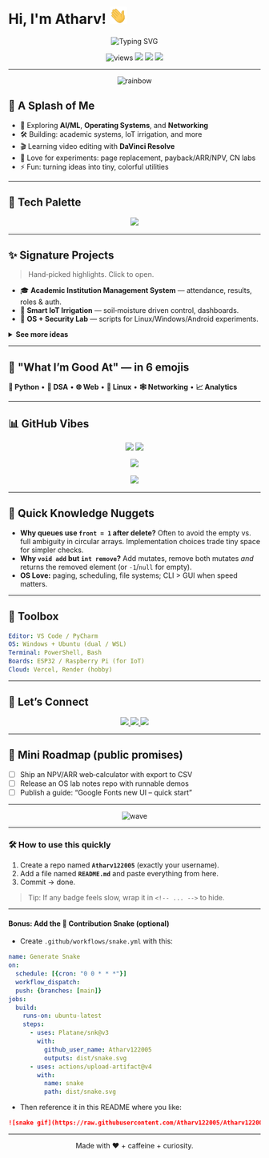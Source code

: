 # Hi, I'm Atharv! <img src="https://raw.githubusercontent.com/ABSphreak/ABSphreak/master/gifs/Hi.gif" width="35" />

<!--
✨ This README goes in the special repo named exactly like your username: `Atharv122005/Atharv122005`.
- Replace any placeholder text you want, but it already uses your handle.
- Everything below is pure Markdown/HTML (no scripts), so it renders safely on GitHub.
- Colorful visuals come from SVGs & badges that load as images.
-->

<p align="center">
  <img src="https://readme-typing-svg.demolab.com?font=Fira+Code&size=28&pause=800&width=750&lines=Namaste%2C+I'm+Atharv+Yuvraj+Patil+%F0%9F%99%8F;2nd+year+Engineer+%7C+AI+%26+Cyber+curious;Building+cool+projects+with+Python%2C+Web%2C+and+Data;Always+learning+%F0%9F%8C%9F" alt="Typing SVG" />
</p>

<p align="center">
  <img src="https://komarev.com/ghpvc/?username=Atharv122005&label=PROFILE+VIEWS&style=for-the-badge" alt="views"/>
  <img src="https://img.shields.io/badge/%F0%9F%93%9D-Blogs-ff6b6b?style=for-the-badge" />
  <img src="https://img.shields.io/badge/%F0%9F%93%A7-Open%20to%20Collab-6a4c93?style=for-the-badge" />
  <img src="https://img.shields.io/badge/%F0%9F%92%BB-Always%20Coding-1dd3b0?style=for-the-badge" />
</p>

---

<!-- Rainbow Banner -->

<p align="center">
  <img alt="rainbow" src="https://svg-banners.vercel.app/api?type=rainbow&text1=Create%20%E2%9C%A8%20Learn%20%E2%9C%A8%20Share&width=1000&height=200" />
</p>

## 🎨 A Splash of Me

* 🧠 Exploring **AI/ML**, **Operating Systems**, and **Networking**
* 🛠️ Building: academic systems, IoT irrigation, and more
* 🎬 Learning video editing with **DaVinci Resolve**
* 🧪 Love for experiments: page replacement, payback/ARR/NPV, CN labs
* ⚡ Fun: turning ideas into tiny, colorful utilities

---

## 🌈 Tech Palette

<p align="center">
  <img src="https://skillicons.dev/icons?i=python,cpp,java,js,ts,html,css,react,nodejs,express,sqlite,postgres,mysql,git,linux,ubuntu,bash,figma,vercel&perline=10" />
</p>

---

## ✨ Signature Projects

> Hand‑picked highlights. Click to open.

* 🎓 **Academic Institution Management System** — attendance, results, roles & auth.
* 🌿 **Smart IoT Irrigation** — soil‑moisture driven control, dashboards.
* 🔐 **OS + Security Lab** — scripts for Linux/Windows/Android experiments.

<details>
<summary><strong>See more ideas</strong></summary>

* 📦 Queue/Stack visualizer with animations
* 🔍 CN protocol playground: pings, traceroutes, packet captures
* 📊 Finance kit: ARR/NPV calculators with pretty charts

</details>

---

## 🧩 "What I’m Good At" — in 6 emojis

**🐍 Python** • **🧮 DSA** • **🌐 Web** • **🔧 Linux** • **🕸️ Networking** • **📈 Analytics**

---

## 📊 GitHub Vibes

<p align="center">
  <img height="170" src="https://github-readme-stats.vercel.app/api?username=Atharv122005&show_icons=true&hide_title=false&hide_rank=false&include_all_commits=true&count_private=true" />
  <img height="170" src="https://github-readme-stats.vercel.app/api/top-langs/?username=Atharv122005&layout=compact&langs_count=12" />
</p>

<p align="center">
  <img height="180" src="https://streak-stats.demolab.com?user=Atharv122005" />
</p>

<!-- Optional Activity Graph (can comment out if slow) -->

<p align="center">
  <img src="https://github-readme-activity-graph.vercel.app/graph?username=Atharv122005&radius=12&area=true&hide_border=false" />
</p>

---

## 🧠 Quick Knowledge Nuggets

* **Why queues use `front = 1` after delete?** Often to avoid the empty vs. full ambiguity in circular arrays. Implementation choices trade tiny space for simpler checks.
* **Why `void add` but `int remove`?** Add mutates, remove both mutates *and* returns the removed element (or `-1`/`null` for empty).
* **OS Love:** paging, scheduling, file systems; CLI > GUI when speed matters.

---

## 🧰 Toolbox

```yaml
Editor: VS Code / PyCharm
OS: Windows + Ubuntu (dual / WSL)
Terminal: PowerShell, Bash
Boards: ESP32 / Raspberry Pi (for IoT)
Cloud: Vercel, Render (hobby)
```

---

## 💌 Let’s Connect

<p align="center">
  <a href="mailto:atharvyuvrajpatil2@gmail.com">
    <img src="https://img.shields.io/badge/Email-FFD166?style=for-the-badge&logo=gmail&logoColor=000" />
  </a>
  <a href="https://www.linkedin.com/in/" target="_blank">
    <img src="https://img.shields.io/badge/LinkedIn-06d6a0?style=for-the-badge&logo=linkedin&logoColor=000" />
  </a>
  <a href="https://atharv122005.github.io" target="_blank">
    <img src="https://img.shields.io/badge/Portfolio-118ab2?style=for-the-badge&logo=vercel&logoColor=000" />
  </a>
</p>

---

## 🎯 Mini Roadmap (public promises)

* [ ] Ship an NPV/ARR web‑calculator with export to CSV
* [ ] Release an OS lab notes repo with runnable demos
* [ ] Publish a guide: “Google Fonts new UI – quick start”

---

<p align="center">
  <img alt="wave" src="https://capsule-render.vercel.app/api?type=waving&height=140&color=0:ff6b6b,50:f7d794,100:1dd3b0&text=Thanks%20for%20stopping%20by!&fontSize=28&fontColor=000&animation=twinkling" />
</p>

---

### 🛠️ How to use this quickly

1. Create a repo named **`Atharv122005`** (exactly your username).
2. Add a file named **`README.md`** and paste everything from here.
3. Commit → done.

> Tip: If any badge feels slow, wrap it in `<!-- ... -->` to hide.

---

#### Bonus: Add the 🐍 Contribution Snake (optional)

* Create `.github/workflows/snake.yml` with this:

```yaml
name: Generate Snake
on:
  schedule: [{cron: "0 0 * * *"}]
  workflow_dispatch:
  push: {branches: [main]}
jobs:
  build:
    runs-on: ubuntu-latest
    steps:
      - uses: Platane/snk@v3
        with:
          github_user_name: Atharv122005
          outputs: dist/snake.svg
      - uses: actions/upload-artifact@v4
        with:
          name: snake
          path: dist/snake.svg
```

* Then reference it in this README where you like:

```md
![snake gif](https://raw.githubusercontent.com/Atharv122005/Atharv122005/output/snake.svg)
```

---

<p align="center">Made with ❤️ + caffeine + curiosity.</p>
